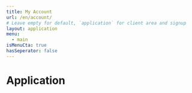```yaml
---
title: My Account
url: /en/account/
# Leave empty for default, `application` for client area and signup
layout: application
menu:
  - main
isMenuCta: true
hasSeperator: false
---
```

# Application